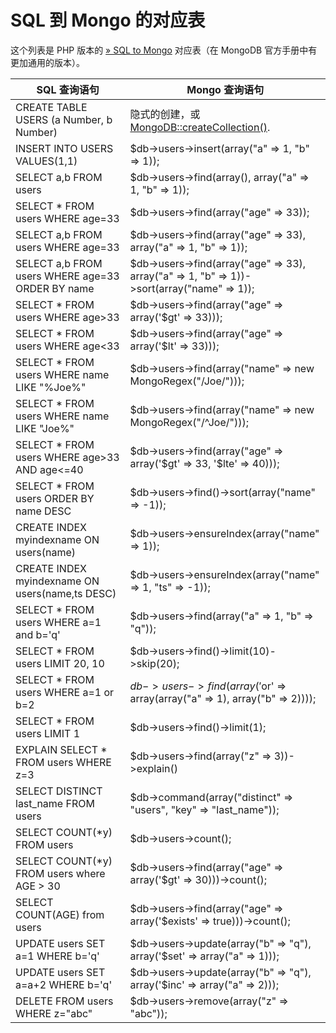 # SQL 到 Mongo 的对应表

这个列表是 PHP 版本的 [» SQL to Mongo](http://www.mongoing.com/docs/reference/sql-comparison.html) 对应表（在 MongoDB 官方手册中有更加通用的版本）。

| SQL 查询语句 | Mongo 查询语句 |
| --- | --- |
|CREATE TABLE USERS (a Number, b Number)       | 隐式的创建，或 [MongoDB::createCollection()](mongodb.createcollection.php). |
|INSERT INTO USERS VALUES(1,1)       |$db->users->insert(array("a" => 1, "b" => 1));       |
|SELECT a,b FROM users       |$db->users->find(array(), array("a" => 1, "b" => 1));       |
|SELECT * FROM users WHERE age=33       |$db->users->find(array("age" => 33));       |
|SELECT a,b FROM users WHERE age=33       |$db->users->find(array("age" => 33), array("a" => 1, "b" => 1));       |
|SELECT a,b FROM users WHERE age=33 ORDER BY name       |$db->users->find(array("age" => 33), array("a" => 1, "b" => 1))->sort(array("name" => 1));       |
|SELECT * FROM users WHERE age>33       |$db->users->find(array("age" => array('$gt' => 33)));       |
|SELECT * FROM users WHERE age<33       |$db->users->find(array("age" => array('$lt' => 33)));       |
|SELECT * FROM users WHERE name LIKE "%Joe%"       |$db->users->find(array("name" => new MongoRegex("/Joe/")));       |
|SELECT * FROM users WHERE name LIKE "Joe%"       |$db->users->find(array("name" => new MongoRegex("/^Joe/")));       |
|SELECT * FROM users WHERE age>33 AND age<=40       |$db->users->find(array("age" => array('$gt' => 33, '$lte' => 40)));       |
|SELECT * FROM users ORDER BY name DESC       |$db->users->find()->sort(array("name" => -1));       |
|CREATE INDEX myindexname ON users(name)       |$db->users->ensureIndex(array("name" => 1));       |
|CREATE INDEX myindexname ON users(name,ts DESC)       |$db->users->ensureIndex(array("name" => 1, "ts" => -1));       |
|SELECT * FROM users WHERE a=1 and b='q'       |$db->users->find(array("a" => 1, "b" => "q"));       |
|SELECT * FROM users LIMIT 20, 10       |$db->users->find()->limit(10)->skip(20);       |
|SELECT * FROM users WHERE a=1 or b=2       |$db->users->find(array('$or' => array(array("a" => 1), array("b" => 2))));       |
|SELECT * FROM users LIMIT 1       |$db->users->find()->limit(1);       |
|EXPLAIN SELECT * FROM users WHERE z=3       |$db->users->find(array("z" => 3))->explain()       |
|SELECT DISTINCT last_name FROM users       |$db->command(array("distinct" => "users", "key" => "last_name"));       |
|SELECT COUNT(*y) FROM users       |$db->users->count();       |
|SELECT COUNT(*y) FROM users where AGE > 30       |$db->users->find(array("age" => array('$gt' => 30)))->count();       |
|SELECT COUNT(AGE) from users       |$db->users->find(array("age" => array('$exists' => true)))->count();       |
|UPDATE users SET a=1 WHERE b='q'       |$db->users->update(array("b" => "q"), array('$set' => array("a" => 1)));       |
|UPDATE users SET a=a+2 WHERE b='q'       |$db->users->update(array("b" => "q"), array('$inc' => array("a" => 2)));       |
|DELETE FROM users WHERE z="abc"       |$db->users->remove(array("z" => "abc"));       |
